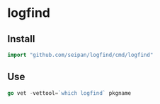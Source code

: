 # logfind

## Install
```go
import "github.com/seipan/logfind/cmd/logfind"
```

## Use
```go
go vet -vettool=`which logfind` pkgname
```

